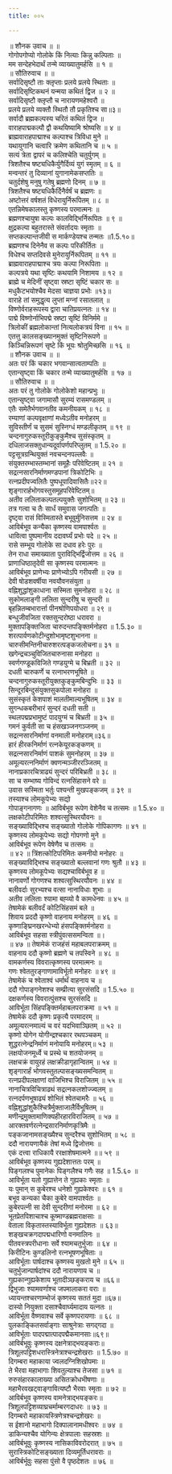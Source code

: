 ```yaml
---
title: ००५

---
```

॥ शौनक उवाच ॥ ॥  
गोगोपगोप्यो गोलोके किं नित्याः किन्नु कल्पिताः ॥  
मम सन्देहभेदार्थं तन्मे व्याख्यातुमर्हसि ॥ १ ॥  
॥ सौतिरुवाच ॥ ॥  
सर्वादिसृष्टौ ताः क्लृप्ताः प्रलये प्रलये स्थिताः ॥  
सर्वादिसृष्टिकथनं यन्मया कथितं द्विज ॥ २ ॥  
सर्वादिसृष्टौ क्लृप्तौ च नारायणमहेश्वरौ ॥  
प्रलये प्रलये व्यक्तौ स्थितौ तौ प्रकृतिश्च सा॥३॥  
सर्वादौ ब्रह्मकल्पस्य चरितं कथितं द्विज ॥  
वाराहपाद्मकल्पौ द्वौ कथयिष्यामि श्रोष्यसि ॥ ४ ॥  
ब्राह्मवाराहपाद्माश्च कल्पाश्च त्रिविधा मुने ॥  
यथायुगानि चत्वारि क्रमेण कथितानि च ॥ ५ ॥  
सत्यं त्रेता द्वापरं च कलिश्चेति चतुर्युगम् ॥  
त्रिशतैश्च षष्ट्यधिकैर्युगैर्दिव्यं युगं स्मृतम् ॥ ६ ॥  
मन्वन्तरं तु दिव्यानां युगानामेकसप्ततिः ॥  
चतुर्दशेषु मनुषु गतेषु ब्रह्मणो दिनम् ॥ ७ ॥  
त्रिशतैश्च षष्ट्यधिकैर्दिनैर्वर्षं च ब्रह्मणः ॥  
अष्टोत्तरं वर्षशतं विधेरायुर्निरूपितम् ॥ ८ ॥  
एतन्निमेषकालस्तु कृष्णस्य परमात्मनः ॥  
ब्रह्मणश्चायुषा कल्पः कालविद्भिर्निरूपितः ॥ ९ ॥  
क्षुद्रकल्पा बहुतरास्ते संवर्तादयः स्मृताः ॥  
सप्तकल्पान्तजीवी स मार्कण्डेयश्च तन्मतः ॥1.5.१०॥  
ब्रह्मणश्च दिनेनैव स कल्पः परिकीर्तितः ॥  
विधेश्च सप्तदिवसे मुनेरायुर्निरूपितम् ॥ ११ ॥  
ब्राह्मवाराहपाद्माश्च त्रयः कल्पा निरूपिताः ॥  
कल्पत्रये यथा सृष्टिः कथयामि निशामय ॥ १२ ॥  
ब्राह्मे च मेदिनीं सृष्ट्वा स्रष्टा सृष्टिं चकार सः ॥  
मधुकैटभयोश्चैव मेदसा चाज्ञया प्रभोः ॥१३॥  
वाराहे तां समुद्धृत्य लुप्तां मग्नां रसातलात् ॥  
विष्णोर्वराहरूपस्य द्वारा चातिप्रयत्नतः ॥ १४ ॥  
पाद्मे विष्णोर्नाभिपद्मे स्रष्टा सृष्टिं विनिर्ममे ॥  
त्रिलोकीं ब्रह्मलोकान्तां नित्यलोकत्रयं विना ॥ १५ ॥  
एतत्तु कालसङ्ख्यानमुक्तं सृष्टिनिरूपणे ॥  
किञ्चिन्निरूपणं सृष्टे किं भूयः श्रोतुमिच्छसि ॥ १६ ॥  
॥ शौनक उवाच ॥ ॥  
अतः परं किं चकार भगवान्सात्वताम्पतिः ॥  
एतान्सृष्ट्वा किं चकार तन्मे व्याख्यातुमर्हसि ॥ १७ ॥  
॥ सौतिरुवाच ॥ ॥  
अतः परं तु गोलोके गोलोकेशो महान्प्रभुः ॥  
एतान्सृष्ट्वा जगामासौ सुरम्यं रासमण्डलम् ॥  
एतैः समेतैर्भगवानतीव कमनीयकम् ॥ १८ ॥  
रम्याणां कल्पवृक्षाणां मध्येऽतीव मनोहरम् ॥  
सुविस्तीर्णं च सुसमं सुस्निग्धं मण्डलीकृतम् ॥ १९ ॥  
चन्दनागुरुकस्तूरीकुङ्कुमैश्च सुसंस्कृतम् ॥  
दधिलाजसक्तुधान्यदूर्वापर्णपरिप्लुतम् ॥ 1.5.२० ॥  
पट्टसूत्रग्रन्थियुक्तं नवचन्दनपल्लवैः ॥  
संयुक्तरम्भास्तम्भानां समूहैः परिवेष्टितम् ॥ २१ ॥  
सद्रत्नसारनिर्माणमण्डपानां त्रिकोटिभिः ॥  
रत्नप्रदीपज्वलितैः पुष्पधूपादिवासितैः॥२२॥  
शृङ्गारार्हभोगवस्तुसमूहपरिवेष्टितम्॥  
अतीव ललिताकल्पतल्पयुक्तैः सुशोभितम् ॥ २३ ॥  
तत्र गत्वा च तैः सार्धं समुवास जगत्पतिः ॥  
दृष्ट्वा रासं विस्मितास्ते बभूवुर्मुनिसत्तम ॥ २४ ॥  
आविर्बभूव कन्यैका कृष्णस्य वामपार्श्वतः ॥  
धावित्वा पुष्पमानीय ददावर्घ्यं प्रभोः पदे ॥ २५ ॥  
रासे सम्भूय गोलोके सा दधाव हरेः पुरः ॥  
तेन राधा समाख्याता पुराविद्भिर्द्विजोत्तम ॥ २६ ॥  
प्राणाधिष्ठातृदेवी सा कृष्णस्य परमात्मनः ॥  
आविर्बभूव प्राणेभ्यः प्राणेभ्योऽपि गरीयसी ॥ २७ ॥  
देवी षोडशवर्षीया नवयौवनसंयुता ॥  
वह्निशुद्धांशुकाधाना सस्मिता सुमनोहरा ॥ २८ ॥  
सुकोमलाङ्गी ललिता सुन्दरीषु च सुन्दरी ॥  
बृहन्नितम्बभारार्त्ता पीनश्रोणिपयोधरा ॥ २९ ॥  
बन्धुजीवजिता रक्तसुन्दरोष्ठा धरावरा ॥  
मुक्तापङ्क्तिजिता चारुदन्तपङ्क्तिर्मनोहरा ॥ 1.5.३० ॥  
शरत्पार्वणकोटीन्दुशोभामृष्टशुभानना ॥  
चारुसीमन्तिनीचारुशरत्पङ्कजलोचना॥ ३१ ॥  
खगेन्द्रचञ्चुविजितचारुनासा मनोहरा ॥  
स्वर्णगण्डूकविजिते गण्डयुग्मे च बिभ्रती ॥ ३२ ॥  
दधती चारुकर्णे च रत्नाभरणभूषिते ॥  
चन्दनागुरुकस्तूरीयुक्तकुङ्कुमबिन्दुभिः ॥ ३३ ॥  
सिन्दूरबिन्दुसंयुक्तसुकपोला मनोहरा ॥  
सुसंस्कृतं केशपाशं मालतीमाल्यभूषितम् ॥ ३४ ॥  
सुगन्धकबरीभारं सुन्दरं दधती सती ॥  
स्थलपद्मप्रभामुष्टं पादयुग्मं च बिभ्रती ॥ ३५ ॥  
गमनं कुर्वती सा च हंसखञ्जनगञ्जनम् ॥  
सद्रत्नसारनिर्माणां वनमाली मनोहराम्॥३६॥  
हारं हीरकनिर्माणं रत्नकेयूरकङ्कणम् ॥  
सद्रत्नसारनिर्माणं पाशकं सुमनोहरम् ॥ ३७ ॥  
अमूल्यरत्ननिर्माणं क्वणन्मञ्जीररञ्जितम् ॥  
नानाप्रकारचित्राढ्यं सुन्दरं परिबिभ्रती ॥ ३८ ॥  
सा च सम्भाष्य गोविन्दं रत्नसिंहासने वरे ॥  
उवास सस्मिता भर्तुः पश्यन्ती मुखपङ्कजम् ॥ ३९ ॥  
तस्याश्च लोमकूपेभ्यः सद्यो  
गोपाङ्गनागणः ॥ आविर्बभूव रूपेण वेशेनैव च तत्समः ॥ 1.5.४० ॥  
लक्षकोटीपरिमितः शश्वत्सुस्थिरयौवनः ॥  
सङ्ख्याविद्भिश्च सङ्ख्यातो गोलोके गोपिकागणः ॥ ४१ ॥  
कृष्णस्य लोमकूपेभ्यः सद्यो गोपगणो मुने ॥  
आविर्बभूव रूपेण वेषेणैव च तत्समः ॥  
॥ ४२ ॥ त्रिंशत्कोटिपरिमितः कमनीयो मनोहरः ॥  
सङ्ख्याविद्भिश्च सङ्ख्यातो बल्लवानां गणः श्रुतौ ॥ ४३ ॥  
कृष्णस्य लोमकूपेभ्यः सद्यश्चाविर्बभूव ह ॥  
नानावर्णो गोगणश्च शश्वत्सुस्थिरयौवनः ॥ ४४ ॥  
बलीवर्दाः सुरभ्यश्च वत्सा नानाविधाः शुभाः ॥  
अतीव ललिताः श्यामा बह्व्यो वै कामधेनवः ॥ ४५ ॥  
तेषामेकं बलीवर्दं कोटिसिंहसमं बले ॥  
शिवाय प्रददौ कृष्णो वाहनाय मनोहरम् ॥ ४६ ॥  
कृष्णाङ्घ्रिनखरन्धेभ्यो हंसपङ्क्तिर्मनोहरा ॥  
आविर्बभूव सहसा स्त्रीपुंवत्ससमन्विता ॥।  
॥ ४७ ॥ तेषामेकं राजहंसं महाबलपराक्रमम् ॥  
वाहनाय ददौ कृष्णो ब्रह्मणे च तपस्विने ॥ ४८ ॥  
वामकर्णस्य विवरात्कृष्णस्य परमात्मनः ॥  
गणः श्वेततुरङ्गाणामाविर्भूतो मनोहरः ॥ ४९ ॥  
तेषामेकं च श्वेताश्वं धर्मार्थं वाहनाय च ॥  
ददौ गोपाङ्गनेशश्च सम्प्रीत्या सुरसंसदि ॥ 1.5.५० ॥  
दक्षकर्णस्य विवरात्पुंसश्च सुरसंसदि ॥  
आविर्भूता सिंहपङ्क्तिर्महाबलपराक्रमा ॥ ५१ ॥  
तेषामेकं ददौ कृष्णः प्रकृत्यै परमादरम् ॥  
अमूल्यरत्नमाल्यं च वरं यदभिवाञ्छितम् ॥ ५२ ॥  
कृष्णो योगेन योगीन्द्रश्चकार रथपञ्चकम् ॥  
शुद्धरत्नेन्द्रनिर्माणं मनोयायि मनोहरम्॥ ५३ ॥  
लक्षयोजनमूर्ध्वे च प्रस्थे च शतयोजनम् ॥  
लक्षचक्रं वायुरहं लक्षक्रीडागृहान्वितम् ॥ ५४ ॥  
शृङ्गारार्हं भोगवस्तुतल्पासङ्ख्यसमन्वितम् ॥  
रत्नप्रदीपलक्षाणां वाजिभिश्च विराजितम् ॥ ५५ ॥  
नानाचित्रविचित्राढथं सद्रत्नकलशोज्ज्वलम् ॥  
रत्नदर्पणभूषाढ्यं शोभितं श्वेतचामरैः ॥ ५६ ॥  
वह्निशुद्धांशुकैश्चित्रैर्मुक्ताजालैर्विभूषितम् ॥  
मणीन्द्रमुक्तामाणिक्यहीरहारविराजितम् ॥ ५७ ॥  
आरक्तवर्णरत्नेन्द्रसारनिर्माणकृत्रिमैः ॥  
पङ्कजानामसङ्ख्यैश्च सुन्दरैश्च सुशोभितम् ॥ ५८ ॥  
ददौ नारायणायैकं तेषां मध्ये द्विजोत्तमः ॥  
एकं दत्त्वा राधिकायै ररक्षाशेषमात्मने ॥॥ ५९ ॥  
आविर्बभूव कृष्णस्य गुह्यदेशात्ततः परम् ॥  
पिङ्गलश्च पुमानेकः पिङ्गलैश्च गणैः सह ॥ 1.5.६० ॥  
आविर्भूता यतो गुह्यात्तेन ते गुह्यकाः स्मृताः ॥  
यः पुमान् स कुबेरश्च धनेशो गुह्यकेश्वरः ॥ ६१ ॥  
बभूव कन्यका चैका कुबेरे वामपार्श्वतः ॥  
कुबेरपत्नी सा देवी सुन्दरीणां मनोरमा ॥ ६२ ॥  
भूतप्रेतपिशाचाश्च कूष्माण्डब्रह्मराक्षसाः ॥  
वेताला विकृतास्तस्याविर्भूता गुह्यदेशतः ॥ ६३॥  
शङ्खचक्रगदापद्मधारिणो वनमालिनः ॥  
पीतवस्त्रपरीधानाः सर्वे श्यामचतुर्भुजाः ॥ ६४ ॥  
किरीटिनः कुण्डलिनो रत्नभूषणभूषिताः ॥  
आविर्भूताः पार्षदाश्च कृष्णस्य मुखतो मुने ॥ ६५ ॥  
चतुर्भुजान्पार्षदांश्च ददौ नारायणाय च ॥  
गुह्यकान्गुह्यकेशाय भूतादीञ्छङ्कराय च ॥६६॥  
द्विभुजाः श्यामवर्णाश्च जपमालाकरा वराः ॥  
ध्यायन्तश्चरणाम्भोजं कृष्णस्य सततं मुदा ॥६७॥  
दास्यो नियुक्ता दसाश्चैवार्घ्यमादाय यत्नतः ॥  
आविर्भूता वैष्णवाश्च सर्वे कृष्णपरायणाः ॥ ६८ ॥  
पुलकाङ्कितसर्वाङ्गाः साश्रुनेत्राः सगद्गदा ॥  
आविर्भूताः पादपद्मात्पादपद्मैकमानसाः॥६९॥  
आविर्बभूवुः कृष्णस्य दक्षनेत्राद्भयङ्कराः॥  
त्रिशूलपट्टिशधरास्त्रिनेत्राश्चन्द्रशेखराः ॥ 1.5.७० ॥  
दिगम्बरा महाकाया ज्वलदग्निशिखोपमाः ॥  
ते भैरवा महाभागाः शिवतुल्याश्च तेजसा ॥ ७१ ॥  
रुरुसंहारकालाख्या असितक्रोधभीषणाः ॥  
महाभैरवखट्वाङ्गावित्यष्टौ भैरवाः स्मृताः ॥ ७२ ॥  
आविर्बभूव कृष्णस्य वामनेत्राद्भयङ्करः॥  
त्रिशूलपट्टिशव्याघ्रचर्माम्बरगदाधरः ॥ ७३ ॥  
दिगम्बरो महाकायस्त्रिणेत्रश्चन्द्रशेखरः ॥  
स ईशानो महाभागो दिक्पालानामधीश्वरः ॥ ७४ ॥  
डाकिन्यश्चैव योगिन्यः क्षेत्रपालाः सहस्रशः ॥  
आविर्बभूवुः कृष्णस्य नासिकाविवरोदरात् ॥ ७५ ॥  
सुरास्त्रिकोटिसङ्ख्याता दिव्यमूर्तिधरावराः ॥  
आविर्बर्भूवुः सहसा पुंसो वै पृष्ठदेशतः ॥ ७६ ॥